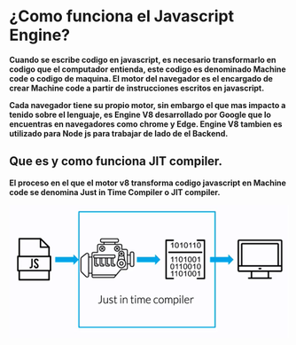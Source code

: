 # ¿Como funciona el Javascript Engine?

**Cuando se escribe codigo en javascript, es necesario transformarlo en codigo que el computador entienda, este codigo es denominado Machine code o codigo de maquina. El motor del navegador es el encargado de crear Machine code a partir de instrucciones escritos en javascript.**

**Cada navegador tiene su propio motor, sin embargo el que mas impacto a tenido sobre el lenguaje, es Engine V8 desarrollado por Google que lo encuentras en navegadores como chrome y Edge. Engine V8 tambien es utilizado para Node js para trabajar de lado de el Backend.**

## Que es y como funciona JIT compiler.

**El proceso en el que el motor v8 transforma codigo javascript en Machine code se denomina Just in Time Compiler o JIT compiler.**

![](../01-como-funciona-js-engine/images/jit-compiler.jpg)